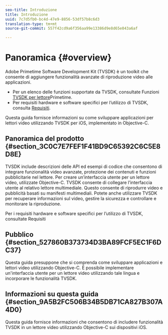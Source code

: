 ```yaml
---
seo-title: Introduzione
title: Introduzione
uuid: 7c7d5fb0-bc4d-47e9-8856-53df57b8c6d3
translation-type: tm+mt
source-git-commit: 557f42cd9a6f356aa99e13386d9e8d65e043a6af

---
```



# Panoramica {#overview}

Adobe Primetime Software Development Kit (TVSDK) è un toolkit che consente di aggiungere funzionalità avanzate di riproduzione video alle applicazioni.

* Per un elenco delle funzioni supportate da TVSDK, consultate Funzioni [TVSDK per lettore](../../ios-3x-introduction/ios-3x-overview/ios-3x-overview-of-the-player.md)Primetime.
* Per requisiti hardware e software specifici per l’utilizzo di TVSDK, consulta [Requisiti](../../ios-3x-introduction/ios-3x-requirements.md).

Questa guida fornisce informazioni su come sviluppare applicazioni per lettori video utilizzando TVSDK per iOS, implementato in Objective-C.

## Panoramica del prodotto {#section_3C0C7E7FEF1F41BD9C65392C6C5E8D8E}

TVSDK include descrizioni delle API ed esempi di codice che consentono di integrare funzionalità video avanzate, protezione dei contenuti e funzioni pubblicitarie nel lettore. Per creare un’interfaccia utente per un lettore video, utilizzate Objective-C. TVSDK consente di collegare l’interfaccia utente al relativo lettore multimediale. Questo consente di riprodurre video e pubblicità basati su manifesti multimediali. Potete anche utilizzare TVSDK per recuperare informazioni sul video, gestire la sicurezza e controllare e monitorare la riproduzione.

Per i requisiti hardware e software specifici per l’utilizzo di TVSDK, consultate Requisiti

## Pubblico {#section_527860B373734D3BA89FCF5EC1F6DC37}

Questa guida presuppone che si comprenda come sviluppare applicazioni e lettori video utilizzando Objective-C. È possibile implementare un&#39;interfaccia utente per un lettore video utilizzando tale lingua e incorporare le funzionalità TVSDK.

## Informazioni su questa guida {#section_9A5B2FC506B34B5DB71CA827B307A4D0}

Questa guida fornisce informazioni che consentono di includere funzionalità TVSDK in un lettore video utilizzando Objective-C sui dispositivi iOS.
